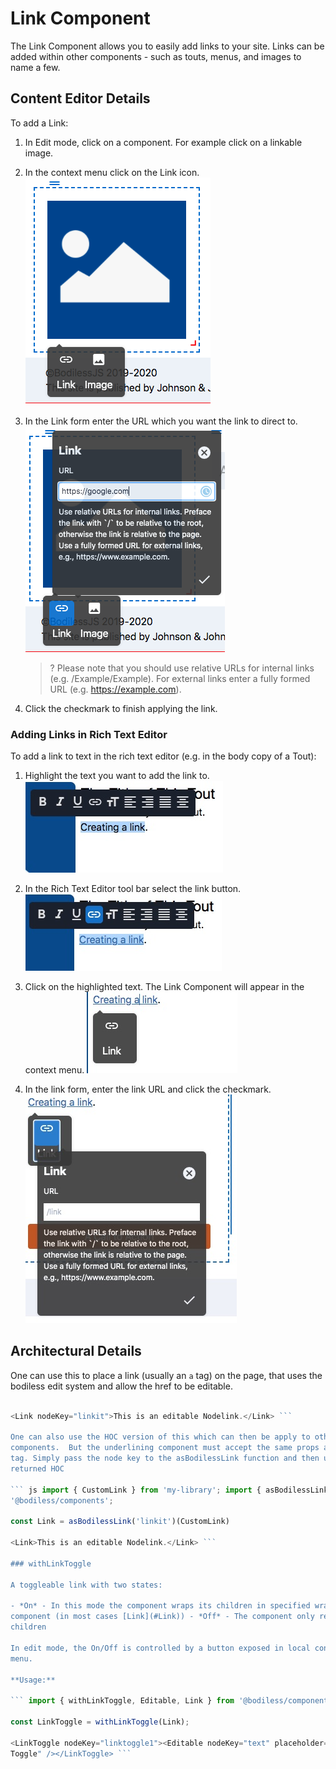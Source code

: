 # Link Component

The Link Component allows you to easily add links to your site. Links can be
added within other components - such as touts, menus, and images to name a few.

## Content Editor Details

To add a Link:

1. In Edit mode, click on a component. For example click on a linkable image.
 
2. In the context menu click on the Link icon.
![](./assets/LinkIcon.jpg)

3. In the Link form enter the URL which you want the link to direct to.
![](./assets/LinkForm.jpg)

    >? Please note that you should use relative URLs for internal links (e.g.
    /Example/Example). For external links enter a fully formed URL (e.g.
    https://example.com).

4. Click the checkmark to finish applying the link. 

### Adding Links in Rich Text Editor

To add a link to text in the rich text editor (e.g. in the body copy of a Tout):

1. Highlight the text you want to add the link to.
![](./assets/HighlightLinkText.jpg)

2. In the Rich Text Editor tool bar select the link button.
![](./assets/ClickLinkButton.jpg)

3. Click on the highlighted text. The Link Component will appear in the context
menu.  ![](./assets/LinkButtonBefore.jpg)

4. In the link form, enter the link URL and click the checkmark.
![](./assets/LinkButtonAfter.jpg)


## Architectural Details

One can use this to place a link (usually an `a` tag) on the page, that uses the
bodiless edit system and allow the href to be editable.

  ``` js import Link from '@bodiless/components';

  <Link nodeKey="linkit">This is an editable Nodelink.</Link> ```

One can also use the HOC version of this which can then be apply to other
components.  But the underlining component must accept the same props as an `a`
tag. Simply pass the node key to the asBodilessLink function and then use the
returned HOC

  ``` js import { CustomLink } from 'my-library'; import { asBodilessLink } from
  '@bodiless/components';

  const Link = asBodilessLink('linkit')(CustomLink)

  <Link>This is an editable Nodelink.</Link> ```

### withLinkToggle

A toggleable link with two states: 

- *On* - In this mode the component wraps its children in specified wrapper
component (in most cases [Link](#Link)) - *Off* - The component only renders its
children

In edit mode, the On/Off is controlled by a button exposed in local context
menu. 

**Usage:**

``` import { withLinkToggle, Editable, Link } from '@bodiless/components';

const LinkToggle = withLinkToggle(Link);

<LinkToggle nodeKey="linktoggle1"><Editable nodeKey="text" placeholder="Link
Toggle" /></LinkToggle> ```

